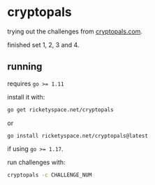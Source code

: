 # cryptopals

trying out the challenges from [cryptopals.com][cp].

finished set 1, 2, 3 and 4.

[cp]: https://cryptopals.com

## running

requires `go >= 1.11`

install it with:

```bash
go get ricketyspace.net/cryptopals
```

or

```
go install ricketyspace.net/cryptopals@latest
```

if using `go >= 1.17`.

run challenges with:

```bash
cryptopals -c CHALLENGE_NUM
```
